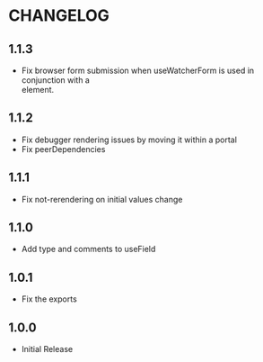 # CHANGELOG

## 1.1.3

- Fix browser form submission when useWatcherForm is used in conjunction
  with a <form> element.

## 1.1.2

- Fix debugger rendering issues by moving it within a portal
- Fix peerDependencies

## 1.1.1

- Fix not-rerendering on initial values change

## 1.1.0

- Add type and comments to useField

## 1.0.1

- Fix the exports

## 1.0.0

- Initial Release
